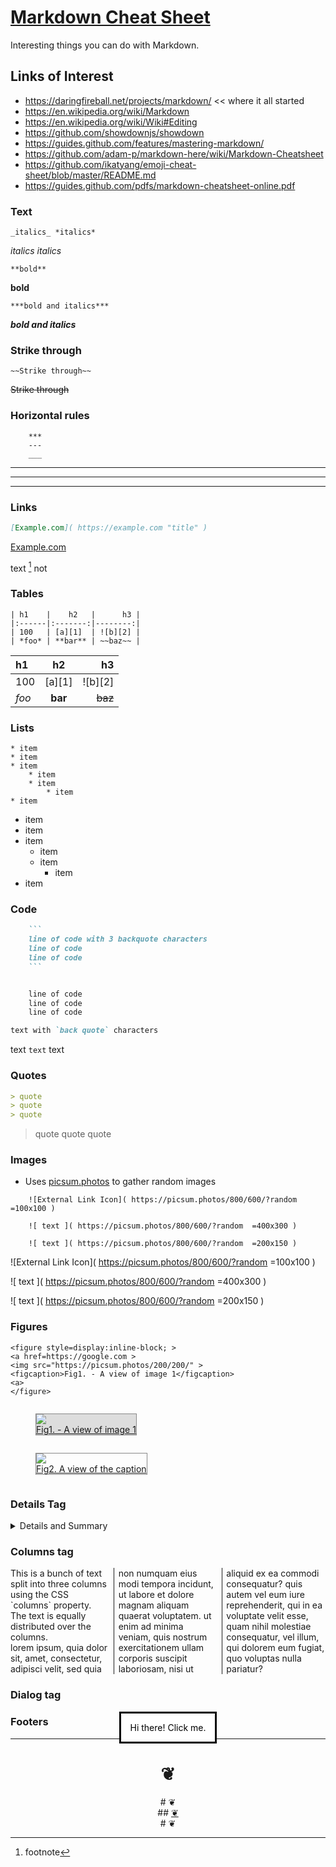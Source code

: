 # [Markdown Cheat Sheet]( #utilities/markdown-cheat-sheet.md )

Interesting things you can do with Markdown.


## Links of Interest

* https://daringfireball.net/projects/markdown/ << where it all started
* https://en.wikipedia.org/wiki/Markdown
* https://en.wikipedia.org/wiki/Wiki#Editing
* https://github.com/showdownjs/showdown
* https://guides.github.com/features/mastering-markdown/
* https://github.com/adam-p/markdown-here/wiki/Markdown-Cheatsheet
* https://github.com/ikatyang/emoji-cheat-sheet/blob/master/README.md
* https://guides.github.com/pdfs/markdown-cheatsheet-online.pdf

### Text

	_italics_ *italics*

_italics_ *italics*

	**bold**

**bold**

	***bold and italics***

***bold and italics***

### Strike through

```
~~Strike through~~
```
~~Strike through~~

### Horizontal rules

```
	***
	---
	___
```

***

---

___


### Links

``` Markdown
[Example.com]( https://example.com "title" )
```

[Example.com]( https://example.com "title" )

text [^1] not

[^1]: footnote


### Tables
```
| h1    |    h2   |      h3 |
|:------|:-------:|--------:|
| 100   | [a][1]  | ![b][2] |
| *foo* | **bar** | ~~baz~~ |
```

| h1    |    h2   |      h3 |
|:------|:-------:|--------:|
| 100   | [a][1]  | ![b][2] |
| *foo* | **bar** | ~~baz~~ |


### Lists

```
* item
* item
* item
	* item
	* item
		* item
* item
```

* item
* item
* item
	* item
	* item
		* item
* item



### Code

``` Markdown
	```
	line of code with 3 backquote characters
	line of code
	line of code
	```
```

``` Markdown

	line of code
	line of code
	line of code

```

``` Markdown
text with `back quote` characters
```
text `text` text


### Quotes

``` markdown
> quote
> quote
> quote
```

> quote
> quote
> quote


### Images

* Uses [picsum.photos]( https://picsum.photos ) to gather random images

```
	![External Link Icon]( https://picsum.photos/800/600/?random =100x100 )

	![ text ]( https://picsum.photos/800/600/?random  =400x300 )

	![ text ]( https://picsum.photos/800/600/?random  =200x150 )
```

![External Link Icon]( https://picsum.photos/800/600/?random =100x100 )

![ text ]( https://picsum.photos/800/600/?random =400x300 )

![ text ]( https://picsum.photos/800/600/?random =200x150 )


### Figures

```
<figure style=display:inline-block; >
<a href=https://google.com >
<img src="https://picsum.photos/200/200/" >
<figcaption>Fig1. - A view of image 1</figcaption>
<a>
</figure>
```

<figure style="background-color:#ddd;display:inline-block;border: 1px solid #888;" >
	<a href=https://google.com >
		<img src="https:///picsum.photos/200/200/" >
		<figcaption>Fig1. - A view of image 1</figcaption>
	<a>
</figure>

<figure style="display:inline-block;border: 1px solid #888;" >
	<a href=https://google.com >
		<img src="https://picsum.photos/200/200/" >
		<figcaption>Fig2. A view of the caption</figcaption>
	</a>
</figure>

### Details Tag

<details>

<summary>Details and Summary</summary>

Work inside Markdown
</details>

### Columns tag

<p style ="border: 0px solid #aaa; columns: 3 auto; column-rule-width: 1px;column-rule-style: solid;">
  This is a bunch of text split into three columns
  using the CSS `columns` property. The text
  is equally distributed over the columns. <br> lorem ipsum, quia dolor sit, amet, consectetur, adipisci velit, sed quia non numquam eius modi tempora incidunt, ut labore et dolore magnam aliquam quaerat voluptatem. ut enim ad minima veniam, quis nostrum exercitationem ullam corporis suscipit laboriosam, nisi ut aliquid ex ea commodi consequatur? quis autem vel eum iure reprehenderit, qui in ea voluptate velit esse, quam nihil molestiae consequatur, vel illum, qui dolorem eum fugiat, quo voluptas nulla pariatur?
</p>

### Dialog tag

<dialog onclick="this.open=!this.open" open>Hi there! Click me.</dialog>


### Footers

***

<center title="dingbat" >

# <a href=javascript:window.scrollTo(0,0); style=text-decoration:none; >❦</a>
</center>

<center title="dingbat" >
# <span onclick=window.scrollTo(0,0); style=cursor:pointer; >❦</span>
</center>

<center title="dingbat" >
## <a href=javascript:content.scrollTop=0; >❦</a>
</center>

<center title="dingbat" >
# <a href=javascript:window.scrollTop=0; style=text-decoration:none; >❦</a>
</center>
